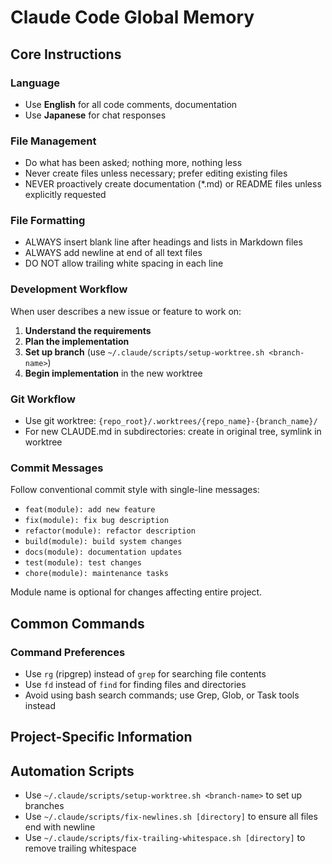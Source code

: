 # Claude Code Global Memory

## Core Instructions

### Language

- Use **English** for all code comments, documentation
- Use **Japanese** for chat responses

### File Management

- Do what has been asked; nothing more, nothing less
- Never create files unless necessary; prefer editing existing files
- NEVER proactively create documentation (*.md) or README files unless explicitly requested

### File Formatting

- ALWAYS insert blank line after headings and lists in Markdown files
- ALWAYS add newline at end of all text files
- DO NOT allow trailing white spacing in each line

### Development Workflow

When user describes a new issue or feature to work on:

1. **Understand the requirements**
2. **Plan the implementation**
3. **Set up branch** (use `~/.claude/scripts/setup-worktree.sh <branch-name>`)
4. **Begin implementation** in the new worktree

### Git Workflow

- Use git worktree: `{repo_root}/.worktrees/{repo_name}-{branch_name}/`
- For new CLAUDE.md in subdirectories: create in original tree, symlink in worktree

### Commit Messages

Follow conventional commit style with single-line messages:

- `feat(module): add new feature`
- `fix(module): fix bug description`
- `refactor(module): refactor description`
- `build(module): build system changes`
- `docs(module): documentation updates`
- `test(module): test changes`
- `chore(module): maintenance tasks`

Module name is optional for changes affecting entire project.

## Common Commands

### Command Preferences

- Use `rg` (ripgrep) instead of `grep` for searching file contents
- Use `fd` instead of `find` for finding files and directories
- Avoid using bash search commands; use Grep, Glob, or Task tools instead

## Project-Specific Information

<!-- Add project-specific information here -->

## Automation Scripts

- Use `~/.claude/scripts/setup-worktree.sh <branch-name>` to set up branches
- Use `~/.claude/scripts/fix-newlines.sh [directory]` to ensure all files end with newline
- Use `~/.claude/scripts/fix-trailing-whitespace.sh [directory]` to remove trailing whitespace

<!-- Add more workflow automation scripts here -->
